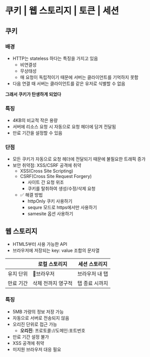 # 쿠키 | 웹 스토리지 | 토큰 | 세션

## 쿠키

### 배경

* HTTP는 stateless 하다는 특징을 가지고 있음
  * 비연결성
  * 무상태성
  * 매 요청이 독립적이기 때문에 서버는 클라이언트를 기억하지 못함
* 다음 연결 때 서버는 클라이언트를 같은 유저로 식별할 수 없음

**그래서 쿠키가 탄생하게 되었다**

### 특징

* 4KB의 비교적 작은 용량
* 서버에 리소스 요청 시 자동으로 요청 헤더에 담겨 전달됨
* 만료 기간을 설정할 수 있음

### 단점

* 모든 쿠키가 자동으로 요청 헤더에 전달되기 때문에 불필요한 트래픽 증가
* 보안 취약점: XSS/CSRF 공격에 취약
  * XSS(Cross Site Scripting)
  * CSRF(Cross Site Request Forgery)
    * 사이트 간 요청 위조
    * 쿠키를 탈취하여 생성/수정/삭제 요청
  * ✅ 해결 방법
    * httpOnly 쿠키 사용하기
    * sequre 모드로 https에서만 사용하기
    * samesite 옵션 사용하기

## 웹 스토리지

* HTML5부터 사용 가능한 API
* 브라우저에 저장되는 key: value 조합의 문자열

|       | 로컬 스토리지    | 세션 스토리지  |
| ----- | ---------- | -------- |
| 유지 단위 | 브라우저      | 브라우저 내 탭 |
| 만료 기간 | 삭제 전까지 영구적 | 탭 종료 시까지 |

### 특징

* 5MB 가량의 정보 저장 가능
* 자동으로 서버로 전송되지 않음
* 오리진 단위로 접근 가능
  * **오리진**: 프로토콜://도메인:포트번호
* 만료 기간 설정 불가
* XSS 공격에 취약
* 미지원 브라우저 대응 필요
